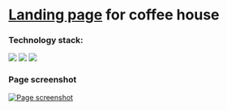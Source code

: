 # [Landing page](https://nastya1305.github.io/coffee-house/) for coffee house

### Technology stack:
<img src="https://img.shields.io/badge/HTML-000000?style=for-the-badge&logo=HTML5&logoColor=E34F26"/> <img src="https://img.shields.io/badge/CSS-000000?style=for-the-badge&logo=CSS3&logoColor=1572B6"/> <img src="https://img.shields.io/badge/JS-000000?style=for-the-badge&logo=JavaScript&logoColor=F7DF1E"/>

### Page screenshot
[![Page screenshot](https://github.com/Nastya1305/coffee-house/blob/master/%D0%BC%D0%B0%D0%BA%D0%B5%D1%82.png)](https://nastya1305.github.io/coffee-house/)
